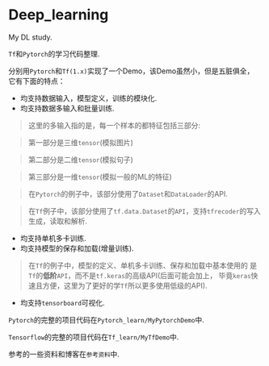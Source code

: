 # Deep_learning
My DL study.

`Tf`和`Pytorch`的学习代码整理.

分别用`Pytorch`和`Tf(1.x)`实现了一个Demo，该Demo虽然小，但是五脏俱全，
它有下面的特点：

* 均支持数据输入，模型定义，训练的模块化.
* 均支持数据多输入和批量训练.
>这里的多输入指的是，每一个样本的都特征包括三部分:

>第一部分是三维`tensor`(模拟图片)

>第二部分是二维`tensor`(模拟句子)

>第三部分是一维`tensor`(模拟一般的ML的特征)

>在`Pytorch`的例子中，该部分使用了`Dataset`和`DataLoader`的API.

>在`Tf`例子中，该部分使用了`tf.data.Dataset`的`API`，支持`tfrecoder`的写入生成，读取和解析.

* 均支持单机多卡训练.
* 均支持模型的保存和加载(增量训练).
>在`Tf`的例子中，模型的定义、单机多卡训练、保存和加载中基本使用的
是`Tf`的**低阶**`API`，而不是`tf.keras`的高级API(后面可能会加上，
毕竟`keras`快速且方便，这里为了更好的学`Tf`所以更多使用低级的API).

* 均支持`tensorboard`可视化.




`Pytorch`的完整的项目代码在`Pytorch_learn/MyPytorchDemo`中.

`Tensorflow`的完整的项目代码在`Tf_learn/MyTfDemo`中.

参考的一些资料和博客在`参考资料`中.
